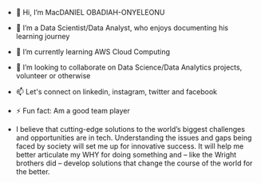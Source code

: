 - 👋 Hi, I’m MacDANIEL OBADIAH-ONYELEONU
- 👀 I’m a Data Scientist/Data Analyst, who enjoys documenting his learning journey
- 🌱 I’m currently learning AWS Cloud Computing
- 💞️ I’m looking to collaborate on Data Science/Data Analytics projects, volunteer or otherwise
- 📫 Let's connect on linkedin, instagram, twitter and facebook

- ⚡ Fun fact: Am a good team player
- I believe that cutting-edge solutions to the world’s biggest challenges and opportunities are in tech. Understanding the issues and gaps being faced by society will set me up for innovative success. It will help me better articulate my WHY for doing something and – like the Wright brothers did – develop solutions that change the course of the world for the better.

<!---
ObadiahOnyeleonuMacdaniel/ObadiahOnyeleonuMacdaniel is a ✨ special ✨ repository because its `README.md` (this file) appears on your GitHub profile.
You can click the Preview link to take a look at your changes.
--->

